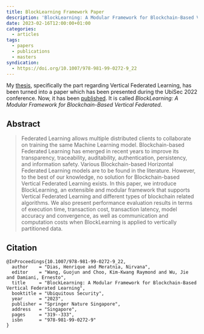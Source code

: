 ```yaml
---
title: BlockLearning Framework Paper
description: 'BlockLearning: A Modular Framework for Blockchain-Based Vertical Federated'
date: 2023-02-16T12:00:00+01:00
categories:
  - articles
tags:
  - papers
  - publications
  - masters
syndication:
  - https://doi.org/10.1007/978-981-99-0272-9_22
---
```


My [thesis](/2022/09/07/thesis-blocklearning-framework), specifically the part regarding Vertical Federated Learning, has been turned into a paper which has been presented during the UbiSec 2022 conference. Now, it has been [published](https://doi.org/10.1007/978-981-99-0272-9_22). It is called _BlockLearning: A Modular Framework for Blockchain-Based Vertical Federated_.

<!--more-->

## Abstract

> Federated Learning allows multiple distributed clients to collaborate on training the same Machine Learning model. Blockchain-based Federated Learning has emerged in recent years to improve its transparency, traceability, auditability, authentication, persistency, and information safety. Various Blockchain-based Horizontal Federated Learning models are to be found in the literature. However, to the best of our knowledge, no solution for Blockchain-based Vertical Federated Learning exists. In this paper, we introduce BlockLearning, an extensible and modular framework that supports Vertical Federated Learning and different types of blockchain related algorithms. We also present performance evaluation results in terms of execution time, transaction cost, transaction latency, model accuracy and convergence, as well as communication and computation costs when BlockLearning is applied to vertically partitioned data.

## Citation

```
@InProceedings{10.1007/978-981-99-0272-9_22,
  author    = "Dias, Henrique and Meratnia, Nirvana",
  editor    = "Wang, Guojun and Choo, Kim-Kwang Raymond and Wu, Jie and Damiani, Ernesto",
  title     = "BlockLearning: A Modular Framework for Blockchain-Based Vertical Federated Learning",
  booktitle = "Ubiquitous Security",
  year      = "2023",
  publisher = "Springer Nature Singapore",
  address   = "Singapore",
  pages     = "319--333",
  isbn      = "978-981-99-0272-9"
}
```
